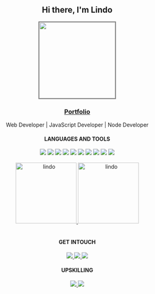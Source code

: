 <h2 align='center'><strong>Hi there, I'm Lindo</strong></h2>
<div align="center">
  <img src="https://lh3.googleusercontent.com/a/AAcHTtc_t7ur8ObTdtregEg5-jEi2fAfs5pCyHfPyXl0=s288-c-no" height="auto" width="200" style="border: 2px solid  gray;">
</div>
<h3 align='center'><strong><a href="https://lindo-code.github.io/portfolio-website/" target="_blank">Portfolio</a></strong></h3>
<p align='center'>Web Developer | JavaScript Developer | Node Developer</p>
<div align=center>
  <h4><b>LANGUAGES AND TOOLS</b></h4>
  <img src="https://img.shields.io/badge/JavaScript-323330?style=for-the-badge&logo=javascript&logoColor=F7DF1E">
  <img src="https://img.shields.io/badge/HTML-239120?style=for-the-badge&logo=html5&logoColor=white">
  <img src="https://img.shields.io/badge/CSS-593D88?&style=for-the-badge&logo=css3&logoColor=white">
  <img src="https://img.shields.io/badge/Git-14354C?style=for-the-badge&logo=git&logoColor=white">
  <img src="https://img.shields.io/badge/Jasmine-F7DF1E?style=for-the-badge&logo=jasmine&logoColor=purple">
  <img src="https://img.shields.io/badge/Node.js-43853D?style=for-the-badge&logo=node.js&logoColor=white">
  <img src="https://img.shields.io/badge/Webpack-4A4A55?style=for-the-badge&logo=webpack&logoColor=white">
  <img src="https://img.shields.io/badge/PostgreSQL-316192?style=for-the-badge&logo=postgresql&logoColor=white">
  <img src="https://img.shields.io/badge/Docker-CC6699?style=for-the-badge&logo=docker&logoColor=blue">
  <img src="https://img.shields.io/badge/Figma-F24E1E?style=for-the-badge&logo=figma&logoColor=white">
</div>
<br>
<div align="center">
  <a href="https://github.com/lindo-code">
    <img height="160em" src="https://github-readme-stats.vercel.app/api?username=lindo-code&show_icons=true&locale=en" alt="lindo"/>
    <img height="160em" src="https://github-readme-stats.vercel.app/api/top-langs?username=lindo-code&show_icons=true&locale=en&layout=compact&" alt="lindo" />
  </a>
</div>
<br>
<div align="center">
  <h4><b>GET INTOUCH</b></h4>
  <a href="https://lindo-code.github.io/portfolio-website/" target="_blank">
    <img src="https://img.shields.io/badge/website-000000?style=for-the-badge&logo=About.me&logoColor=white" target="_blank">
  </a>
  <a href="https://www.linkedin.com/in/lindo-matabane-8939aa229/" target="_blank">
    <img src="https://img.shields.io/badge/-LinkedIn-%230077B5?style=for-the-badge&logo=linkedin&logoColor=white" target="_blank">
  </a>
  <a href="https://discord.gg/APTqPHcm" target="_blank">
    <img src="https://img.shields.io/badge/Discord-7289DA?style=for-the-badge&logo=discord&logoColor=white" target="_blank">
  </a>
</div>
<div align="center">
  <h4><b>UPSKILLING</b></h4>
  <a href="https://www.codewars.com/users/Lindo-code" target="_blank">
    <img src="https://img.shields.io/badge/Codewars-B1361E?style=for-the-badge&logo=Codewars&logoColor=white" target="_blank">
  </a>
  <a href="https://www.hackerrank.com/sdrowvieli11?hr_r=1" target="_blank">
    <img src="https://img.shields.io/badge/-Hackerrank-2EC866?style=for-the-badge&logo=HackerRank&logoColor=white" target="_blank">
  </a>
</div>
